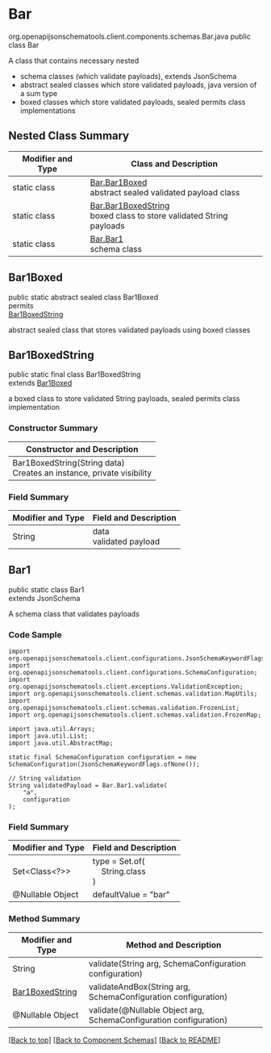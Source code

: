 # Bar
org.openapijsonschematools.client.components.schemas.Bar.java
public class Bar

A class that contains necessary nested
- schema classes (which validate payloads), extends JsonSchema
- abstract sealed classes which store validated payloads, java version of a sum type
- boxed classes which store validated payloads, sealed permits class implementations

## Nested Class Summary
| Modifier and Type | Class and Description |
| ----------------- | ---------------------- |
| static class | [Bar.Bar1Boxed](#bar1boxed)<br> abstract sealed validated payload class |
| static class | [Bar.Bar1BoxedString](#bar1boxedstring)<br> boxed class to store validated String payloads |
| static class | [Bar.Bar1](#bar1)<br> schema class |

## Bar1Boxed
public static abstract sealed class Bar1Boxed<br>
permits<br>
[Bar1BoxedString](#bar1boxedstring)

abstract sealed class that stores validated payloads using boxed classes

## Bar1BoxedString
public static final class Bar1BoxedString<br>
extends [Bar1Boxed](#bar1boxed)

a boxed class to store validated String payloads, sealed permits class implementation

### Constructor Summary
| Constructor and Description |
| --------------------------- |
| Bar1BoxedString(String data)<br>Creates an instance, private visibility |

### Field Summary
| Modifier and Type | Field and Description |
| ----------------- | ---------------------- |
| String | data<br>validated payload |

## Bar1
public static class Bar1<br>
extends JsonSchema

A schema class that validates payloads

### Code Sample
```
import org.openapijsonschematools.client.configurations.JsonSchemaKeywordFlags;
import org.openapijsonschematools.client.configurations.SchemaConfiguration;
import org.openapijsonschematools.client.exceptions.ValidationException;
import org.openapijsonschematools.client.schemas.validation.MapUtils;
import org.openapijsonschematools.client.schemas.validation.FrozenList;
import org.openapijsonschematools.client.schemas.validation.FrozenMap;

import java.util.Arrays;
import java.util.List;
import java.util.AbstractMap;

static final SchemaConfiguration configuration = new SchemaConfiguration(JsonSchemaKeywordFlags.ofNone());

// String validation
String validatedPayload = Bar.Bar1.validate(
    "a",
    configuration
);
```

### Field Summary
| Modifier and Type | Field and Description |
| ----------------- | ---------------------- |
| Set<Class<?>> | type = Set.of(<br/>&nbsp;&nbsp;&nbsp;&nbsp;String.class<br/>)<br/> |
| @Nullable Object | defaultValue = "bar" |

### Method Summary
| Modifier and Type | Method and Description |
| ----------------- | ---------------------- |
| String | validate(String arg, SchemaConfiguration configuration) |
| [Bar1BoxedString](#bar1boxedstring) | validateAndBox(String arg, SchemaConfiguration configuration) |
| @Nullable Object | validate(@Nullable Object arg, SchemaConfiguration configuration) |
[[Back to top]](#top) [[Back to Component Schemas]](../../../README.md#Component-Schemas) [[Back to README]](../../../README.md)
